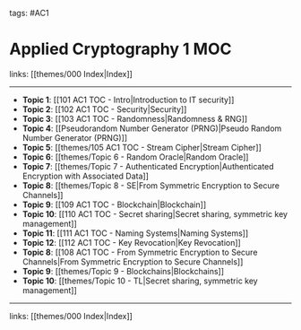 tags: #AC1 

# Applied Cryptography 1 MOC

links:  [[themes/000 Index|Index]]

---

- **Topic 1**: [[101 AC1 TOC - Intro|Introduction to IT security]]
- **Topic 2**: [[102 AC1 TOC - Security|Security]]
- **Topic 3**: [[103 AC1 TOC - Randomness|Randomness & RNG]]
- **Topic 4**: [[Pseudorandom Number Generator (PRNG)|Pseudo Random Number Generator (PRNG)]]
- **Topic 5**: [[themes/105 AC1 TOC - Stream Cipher|Stream Cipher]]
- **Topic 6**: [[themes/Topic 6 - Random Oracle|Random Oracle]]
- **Topic 7**: [[themes/Topic 7 - Authenticated Encryption|Authenticated Encryption with Associated Data]]
- **Topic 8**:  [[themes/Topic 8 - SE|From Symmetric Encryption to Secure Channels]]
- **Topic 9**: [[109 AC1 TOC - Blockchain|Blockchain]]
- **Topic 10**: [[110 AC1 TOC - Secret sharing|Secret sharing, symmetric key management]]
- **Topic 11**: [[111 AC1 TOC - Naming Systems|Naming Systems]]
- **Topic 12**: [[112 AC1 TOC - Key Revocation|Key Revocation]]
- **Topic 8**:  [[108 AC1 TOC - From Symmetric Encryption to Secure Channels|From Symmetric Encryption to Secure Channels]]
- **Topic 9**: [[themes/Topic 9 - Blockchains|Blockchains]]
- **Topic 10**: [[themes/Topic 10 - TL|Secret sharing, symmetric key management]]

---
links: [[themes/000 Index|Index]]